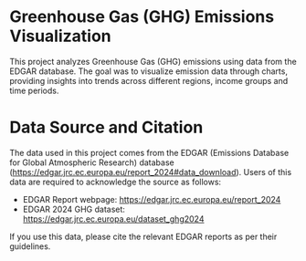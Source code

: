 # Greenhouse Gas (GHG) Emissions Visualization

This project analyzes Greenhouse Gas (GHG) emissions using data from the EDGAR database. 
The goal was to visualize emission data through charts, providing insights into trends 
across different regions, income groups and time periods.

# Data Source and Citation
The data used in this project comes from the EDGAR (Emissions Database for Global Atmospheric Research) 
database (https://edgar.jrc.ec.europa.eu/report_2024#data_download). Users of this data are required to
acknowledge the source as follows:
* EDGAR Report webpage: https://edgar.jrc.ec.europa.eu/report_2024
* EDGAR 2024 GHG dataset: https://edgar.jrc.ec.europa.eu/dataset_ghg2024

If you use this data, please cite the relevant EDGAR reports as per their guidelines.
